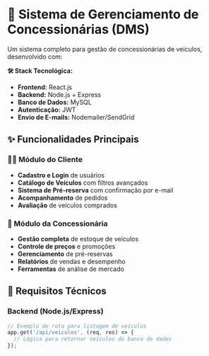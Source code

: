 # 🚗 Sistema de Gerenciamento de Concessionárias (DMS)

Um sistema completo para gestão de concessionárias de veículos, desenvolvido com:

**🛠 Stack Tecnológica:**
- **Frontend:** React.js
- **Backend:** Node.js + Express
- **Banco de Dados:** MySQL
- **Autenticação:** JWT
- **Envio de E-mails:** Nodemailer/SendGrid

## ✨ Funcionalidades Principais

### 👨‍💼 Módulo do Cliente
- **Cadastro e Login** de usuários
- **Catálogo de Veículos** com filtros avançados
- **Sistema de Pré-reserva** com confirmação por e-mail
- **Acompanhamento** de pedidos
- **Avaliação** de veículos comprados

### 🏢 Módulo da Concessionária
- **Gestão completa** de estoque de veículos
- **Controle de preços** e promoções
- **Gerenciamento** de pré-reservas
- **Relatórios** de vendas e desempenho
- **Ferramentas** de análise de mercado

## 🔧 Requisitos Técnicos

### Backend (Node.js/Express)
```javascript
// Exemplo de rota para listagem de veículos
app.get('/api/veiculos', (req, res) => {
  // Lógica para retornar veículos do banco de dados
});
